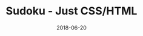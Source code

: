 ---
title: 'Sudoku - Just CSS/HTML'
description: 'Complete a sudoku puzzle without Javascript or server-side interaction.'
gametype: 'medium'
gameid: 13
date: 2018-06-20
tags: []
draft: false
type: 'games'
num19: [{'idx':1,'arr1':[1,2,3,4,5,6,7,8,9],'arr2':[1,2,3,4,5,6,7,8,9]},{'idx':2,'arr1':[1,2,3,4,5,6,7,8,9],'arr2':[1,2,3,4,5,6,7,8,9]},{'idx':3,'arr1':[1,2,3,4,5,6,7,8,9],'arr2':[1,2,3,4,5,6,7,8,9]},{'idx':4,'arr1':[1,2,3,4,5,6,7,8,9],'arr2':[1,2,3,4,5,6,7,8,9]},{'idx':5,'arr1':[1,2,3,4,5,6,7,8,9],'arr2':[1,2,3,4,5,6,7,8,9]},{'idx':6,'arr1':[1,2,3,4,5,6,7,8,9],'arr2':[1,2,3,4,5,6,7,8,9]},{'idx':7,'arr1':[1,2,3,4,5,6,7,8,9],'arr2':[1,2,3,4,5,6,7,8,9]},{'idx':8,'arr1':[1,2,3,4,5,6,7,8,9],'arr2':[1,2,3,4,5,6,7,8,9]},{'idx':9,'arr1':[1,2,3,4,5,6,7,8,9],'arr2':[1,2,3,4,5,6,7,8,9]}]
puzzle: [[0, 0, 0, 4, 0, 1, 9, 0, 0], [0, 3, 9, 2, 0, 8, 0, 1, 0], [5, 0, 0, 0, 0, 0, 0, 7, 0], [3, 5, 0, 0, 1, 0, 0, 2, 9], [0, 0, 0, 9, 0, 3, 0, 0, 0], [9, 7, 0, 0, 2, 0, 0, 3, 1], [0, 9, 0, 0, 0, 0, 0, 0, 5], [0, 6, 0, 1, 0, 4, 2, 9, 0], [0, 0, 3, 7, 0, 5, 0, 0, 0]]
layout: 'sudokucssstatic'
---